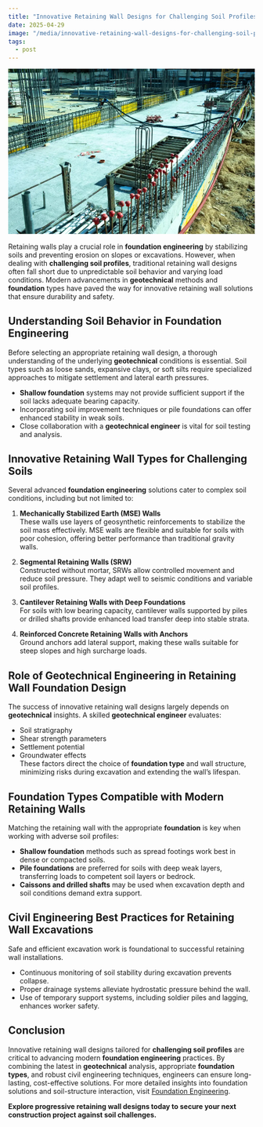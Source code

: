 ```yaml
---
title: "Innovative Retaining Wall Designs for Challenging Soil Profiles"
date: 2025-04-29
image: "/media/innovative-retaining-wall-designs-for-challenging-soil-profiles.webp"
tags:
  - post
---
```


![Innovative Retaining Wall Designs for Challenging Soil Profiles](/media/innovative-retaining-wall-designs-for-challenging-soil-profiles.webp)

Retaining walls play a crucial role in **foundation engineering** by stabilizing soils and preventing erosion on slopes or excavations. However, when dealing with **challenging soil profiles**, traditional retaining wall designs often fall short due to unpredictable soil behavior and varying load conditions. Modern advancements in **geotechnical** methods and **foundation** types have paved the way for innovative retaining wall solutions that ensure durability and safety.

## Understanding Soil Behavior in Foundation Engineering

Before selecting an appropriate retaining wall design, a thorough understanding of the underlying **geotechnical** conditions is essential. Soil types such as loose sands, expansive clays, or soft silts require specialized approaches to mitigate settlement and lateral earth pressures.

- **Shallow foundation** systems may not provide sufficient support if the soil lacks adequate bearing capacity.
- Incorporating soil improvement techniques or pile foundations can offer enhanced stability in weak soils.
- Close collaboration with a **geotechnical engineer** is vital for soil testing and analysis.

## Innovative Retaining Wall Types for Challenging Soils

Several advanced **foundation engineering** solutions cater to complex soil conditions, including but not limited to:

1. **Mechanically Stabilized Earth (MSE) Walls**  
   These walls use layers of geosynthetic reinforcements to stabilize the soil mass effectively. MSE walls are flexible and suitable for soils with poor cohesion, offering better performance than traditional gravity walls.

2. **Segmental Retaining Walls (SRW)**  
   Constructed without mortar, SRWs allow controlled movement and reduce soil pressure. They adapt well to seismic conditions and variable soil profiles.

3. **Cantilever Retaining Walls with Deep Foundations**  
   For soils with low bearing capacity, cantilever walls supported by piles or drilled shafts provide enhanced load transfer deep into stable strata.

4. **Reinforced Concrete Retaining Walls with Anchors**  
   Ground anchors add lateral support, making these walls suitable for steep slopes and high surcharge loads.

## Role of Geotechnical Engineering in Retaining Wall Foundation Design

The success of innovative retaining wall designs largely depends on **geotechnical** insights. A skilled **geotechnical engineer** evaluates:

- Soil stratigraphy
- Shear strength parameters
- Settlement potential
- Groundwater effects  
These factors direct the choice of **foundation type** and wall structure, minimizing risks during excavation and extending the wall’s lifespan.

## Foundation Types Compatible with Modern Retaining Walls

Matching the retaining wall with the appropriate **foundation** is key when working with adverse soil profiles:

- **Shallow foundation** methods such as spread footings work best in dense or compacted soils.
- **Pile foundations** are preferred for soils with deep weak layers, transferring loads to competent soil layers or bedrock.
- **Caissons and drilled shafts** may be used when excavation depth and soil conditions demand extra support.

## Civil Engineering Best Practices for Retaining Wall Excavations

Safe and efficient excavation work is foundational to successful retaining wall installations.

- Continuous monitoring of soil stability during excavation prevents collapse.
- Proper drainage systems alleviate hydrostatic pressure behind the wall.
- Use of temporary support systems, including soldier piles and lagging, enhances worker safety.

## Conclusion

Innovative retaining wall designs tailored for **challenging soil profiles** are critical to advancing modern **foundation engineering** practices. By combining the latest in **geotechnical** analysis, appropriate **foundation types**, and robust civil engineering techniques, engineers can ensure long-lasting, cost-effective solutions. For more detailed insights into foundation solutions and soil-structure interaction, visit [Foundation Engineering](https://newspeak.today/foundation-engineering).

**Explore progressive retaining wall designs today to secure your next construction project against soil challenges.**
